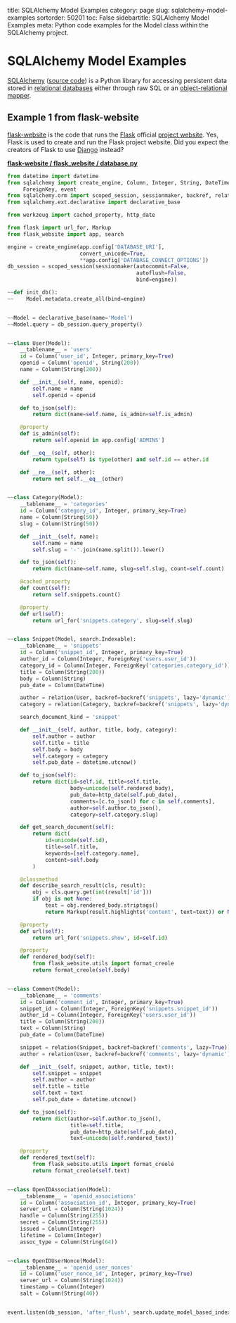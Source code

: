 title: SQLAlchemy Model Examples
category: page
slug: sqlalchemy-model-examples
sortorder: 50201
toc: False
sidebartitle: SQLAlchemy Model Examples
meta: Python code examples for the Model class within the SQLAlchemy project.


# SQLAlchemy Model Examples
[SQLAlchemy](/sqlalchemy.html) 
([source code](https://github.com/sqlalchemy/sqlalchemy)) is a 
Python library for accessing persistent data stored in 
[relational databases](/databases.html) either through raw SQL or an 
[object-relational mapper](/object-relational-mappers-orms.html). 


## Example 1 from flask-website
[flask-website](https://github.com/pallets/flask-website) is the
code that runs the [Flask](/flask.html) official 
[project website](http://flask.pocoo.org/). Yes, Flask is used to
create and run the Flask project website. Did you expect the creators 
of Flask to use [Django](/django.html) instead?

[**flask-website / flask_website / database.py**](https://github.com/pallets/flask-website/blob/master/flask_website/database.py)

```python
from datetime import datetime
from sqlalchemy import create_engine, Column, Integer, String, DateTime, \
     ForeignKey, event
from sqlalchemy.orm import scoped_session, sessionmaker, backref, relation
from sqlalchemy.ext.declarative import declarative_base

from werkzeug import cached_property, http_date

from flask import url_for, Markup
from flask_website import app, search

engine = create_engine(app.config['DATABASE_URI'],
                       convert_unicode=True,
                       **app.config['DATABASE_CONNECT_OPTIONS'])
db_session = scoped_session(sessionmaker(autocommit=False,
                                         autoflush=False,
                                         bind=engine))

~~def init_db():
~~    Model.metadata.create_all(bind=engine)


~~Model = declarative_base(name='Model')
~~Model.query = db_session.query_property()


~~class User(Model):
    __tablename__ = 'users'
    id = Column('user_id', Integer, primary_key=True)
    openid = Column('openid', String(200))
    name = Column(String(200))

    def __init__(self, name, openid):
        self.name = name
        self.openid = openid

    def to_json(self):
        return dict(name=self.name, is_admin=self.is_admin)

    @property
    def is_admin(self):
        return self.openid in app.config['ADMINS']

    def __eq__(self, other):
        return type(self) is type(other) and self.id == other.id

    def __ne__(self, other):
        return not self.__eq__(other)


~~class Category(Model):
    __tablename__ = 'categories'
    id = Column('category_id', Integer, primary_key=True)
    name = Column(String(50))
    slug = Column(String(50))

    def __init__(self, name):
        self.name = name
        self.slug = '-'.join(name.split()).lower()

    def to_json(self):
        return dict(name=self.name, slug=self.slug, count=self.count)

    @cached_property
    def count(self):
        return self.snippets.count()

    @property
    def url(self):
        return url_for('snippets.category', slug=self.slug)


~~class Snippet(Model, search.Indexable):
    __tablename__ = 'snippets'
    id = Column('snippet_id', Integer, primary_key=True)
    author_id = Column(Integer, ForeignKey('users.user_id'))
    category_id = Column(Integer, ForeignKey('categories.category_id'))
    title = Column(String(200))
    body = Column(String)
    pub_date = Column(DateTime)

    author = relation(User, backref=backref('snippets', lazy='dynamic'))
    category = relation(Category, backref=backref('snippets', lazy='dynamic'))

    search_document_kind = 'snippet'

    def __init__(self, author, title, body, category):
        self.author = author
        self.title = title
        self.body = body
        self.category = category
        self.pub_date = datetime.utcnow()

    def to_json(self):
        return dict(id=self.id, title=self.title,
                    body=unicode(self.rendered_body),
                    pub_date=http_date(self.pub_date),
                    comments=[c.to_json() for c in self.comments],
                    author=self.author.to_json(),
                    category=self.category.slug)

    def get_search_document(self):
        return dict(
            id=unicode(self.id),
            title=self.title,
            keywords=[self.category.name],
            content=self.body
        )

    @classmethod
    def describe_search_result(cls, result):
        obj = cls.query.get(int(result['id']))
        if obj is not None:
            text = obj.rendered_body.striptags()
            return Markup(result.highlights('content', text=text)) or None

    @property
    def url(self):
        return url_for('snippets.show', id=self.id)

    @property
    def rendered_body(self):
        from flask_website.utils import format_creole
        return format_creole(self.body)


~~class Comment(Model):
    __tablename__ = 'comments'
    id = Column('comment_id', Integer, primary_key=True)
    snippet_id = Column(Integer, ForeignKey('snippets.snippet_id'))
    author_id = Column(Integer, ForeignKey('users.user_id'))
    title = Column(String(200))
    text = Column(String)
    pub_date = Column(DateTime)

    snippet = relation(Snippet, backref=backref('comments', lazy=True))
    author = relation(User, backref=backref('comments', lazy='dynamic'))

    def __init__(self, snippet, author, title, text):
        self.snippet = snippet
        self.author = author
        self.title = title
        self.text = text
        self.pub_date = datetime.utcnow()

    def to_json(self):
        return dict(author=self.author.to_json(),
                    title=self.title,
                    pub_date=http_date(self.pub_date),
                    text=unicode(self.rendered_text))

    @property
    def rendered_text(self):
        from flask_website.utils import format_creole
        return format_creole(self.text)


~~class OpenIDAssociation(Model):
    __tablename__ = 'openid_associations'
    id = Column('association_id', Integer, primary_key=True)
    server_url = Column(String(1024))
    handle = Column(String(255))
    secret = Column(String(255))
    issued = Column(Integer)
    lifetime = Column(Integer)
    assoc_type = Column(String(64))


~~class OpenIDUserNonce(Model):
    __tablename__ = 'openid_user_nonces'
    id = Column('user_nonce_id', Integer, primary_key=True)
    server_url = Column(String(1024))
    timestamp = Column(Integer)
    salt = Column(String(40))


event.listen(db_session, 'after_flush', search.update_model_based_indexes)
```
